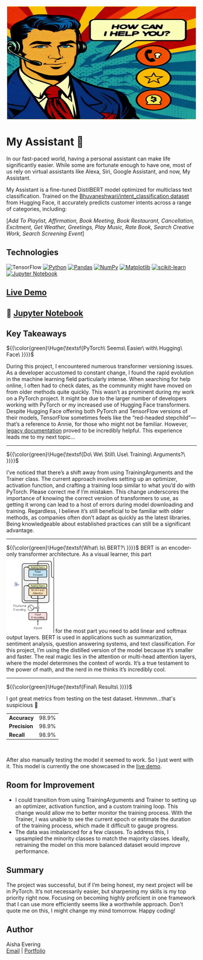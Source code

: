 <p align="center">
   <img src="https://github.com/AishaEvering/My_Assistant/blob/main/how_can_I_help_you.jpeg" height="300" width="500" alt="My Assistant Logo">
</p>

# My Assistant 🤖

In our fast-paced world, having a personal assistant can make life significantly easier. While some are fortunate enough to have one, most of us rely on virtual assistants like Alexa, Siri, Google Assistant, and now, My Assistant.

My Assistant is a fine-tuned DistilBERT model optimized for multiclass text classification. Trained on the [Bhuvaneshwari/intent_classification dataset](https://huggingface.co/datasets/Bhuvaneshwari/intent_classification) from Hugging Face, it accurately predicts customer intents across a range of categories, including: 

[<i>Add To Playlist, Affirmation, Book Meeting, Book Restaurant, Cancellation, Excitment, Get Weather, Greetings, Play Music, Rate Book, Search Creative Work, Search Screening Event</i>]

## Technologies
![TensorFlow](https://img.shields.io/badge/TensorFlow-%23FF6F00.svg?style=for-the-badge&logo=TensorFlow&logoColor=white)
[![Python](https://img.shields.io/badge/python-3670A0?style=for-the-badge&logo=python&logoColor=ffdd54)](https://www.python.org/)
[![Pandas](https://img.shields.io/badge/pandas-%23150458.svg?style=for-the-badge&logo=pandas&logoColor=white)](https://pandas.pydata.org/)
[![NumPy](https://img.shields.io/badge/numpy-%23013243.svg?style=for-the-badge&logo=numpy&logoColor=white)](https://numpy.org/)
[![Matplotlib](https://img.shields.io/badge/Matplotlib-%23ffffff.svg?style=for-the-badge&logo=Matplotlib&logoColor=black)](https://matplotlib.org/)
[![scikit-learn](https://img.shields.io/badge/scikit--learn-%23F7931E.svg?style=for-the-badge&logo=scikit-learn&logoColor=white)](https://scikit-learn.org/stable/)
[![Jupyter Notebook](https://img.shields.io/badge/jupyter-%23FA0F00.svg?style=for-the-badge&logo=jupyter&logoColor=white)](https://jupyter.org/)

## [Live Demo](https://huggingface.co/spaces/AishaE/My_Assistant)

## 📙 [Jupyter Notebook](https://github.com/AishaEvering/My_Assistant/blob/main/My_Assistant.ipynb)

## Key Takeaways
${{\color{green}\Huge{\textsf{PyTorch\ Seems\ Easier\ with\ Hugging\ Face\ \}}}}\$

During this project, I encountered numerous transformer versioning issues. As a developer accustomed to constant change, I found the rapid evolution in the machine learning field particularly intense. When searching for help online, I often had to check dates, as the community might have moved on from older methods quite quickly. This wasn’t as prominent during my work on a PyTorch project. It might be due to the larger number of developers working with PyTorch or my increased use of Hugging Face transformers. Despite Hugging Face offering both PyTorch and TensorFlow versions of their models, TensorFlow sometimes feels like the “red-headed stepchild”—that’s a reference to Annie, for those who might not be familiar. However, [legacy documentation](https://huggingface.co/transformers/v3.2.0/custom_datasets.html) proved to be incredibly helpful. This experience leads me to my next topic...
***

${{\color{green}\Huge{\textsf{Do\ We\ Still\ Use\ Training\ Arguments?\ \}}}}\$

I’ve noticed that there’s a shift away from using TrainingArguments and the Trainer class. The current approach involves setting up an optimizer, activation function, and crafting a training loop similar to what you’d do with PyTorch. Please correct me if I’m mistaken. This change underscores the importance of knowing the correct version of transformers to use, as getting it wrong can lead to a host of errors during model downloading and training. Regardless, I believe it’s still beneficial to be familiar with older methods, as companies often don’t adapt as quickly as the latest libraries. Being knowledgeable about established practices can still be a significant advantage.
***

${{\color{green}\Huge{\textsf{What\ Is\ BERT?\ \}}}}\$
BERT is an encoder-only transformer architecture.  As a visual learner, this part <img src="https://github.com/AishaEvering/My_Assistant/blob/main/encoder.png" alt="Encoder Only Transformer Archecture"> for the most part you need to add linear and softmax output layers.  BERT is used in applications such as summarization, sentiment analysis, question answering systems, and text classification. For this project, I’m using the distilled version of the model because it’s smaller and faster. The real magic lies in the attention or multi-head attention layers, where the model determines the context of words. It’s a true testament to the power of math, and the nerd in me thinks it’s incredibly cool.

***

${{\color{green}\Huge{\textsf{Final\ Results\ \}}}}\$

I got great metrics from testing on the test dataset. Hmmmm...that's suspicious 🥲

   <table>
     <tr>
       <td>
         <strong>Accuracy</strong>
       </td>
        <td>98.9%</td>
     </tr>
     <tr>
       <td>
         <strong>Precision</strong>
       </td>
        <td>98.9%</td>
     </tr>
     <tr>
       <td>
         <strong>Recall</strong>
       </td>
        <td>98.9%</td>
     </tr>
   </table>
<br/>
   

After also manually testing the model it seemed to work.  So I just went with it.  This model is currently the one showcased in the [live demo](https://huggingface.co/spaces/AishaE/My_Assistant).

## Room for Improvement

* I could transition from using TrainingArguments and Trainer to setting up an optimizer, activation function, and a custom training loop. This change would allow me to better monitor the training process. With the Trainer, I was unable to see the current epoch or estimate the duration of the training process, which made it difficult to gauge progress.
* The data was imbalanced for a few classes. To address this, I upsampled the minority classes to match the majority classes. Ideally, retraining the model on this more balanced dataset would improve performance.

## Summary

The project was successful, but if I’m being honest, my next project will be in PyTorch. It’s not necessarily easier, but sharpening my skills is my top priority right now. Focusing on becoming highly proficient in one framework that I can use more efficiently seems like a worthwhile approach. Don't quote me on this, I might change my mind tomorrow. 
 Happy coding!

## Author

Aisha Evering  
[Email](<shovon3000g@gmail.com>) | [Portfolio](https://aishaeportfolio.com/)


